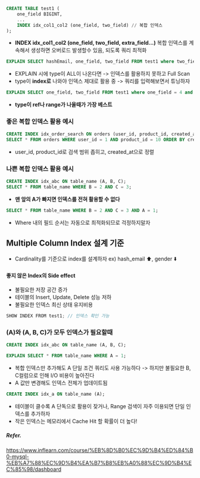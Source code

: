 ```sql
CREATE TABLE test1 (
	one_field BIGINT,
	...
	INDEX idx_col1_col2 (one_field, two_field) // 복합 인덱스
);
```
- **INDEX idx_col1_col2 (one_field, two_field, extra_field...)**
복합 인덱스를 계속해서 생성하면 오버로드 발생할수 있음, 되도록 쿼리 최적화

```sql
EXPLAIN SELECT hashEmail, one_field, two_field FROM test1 where two_field = 3;
```
- EXPLAIN 시에 type이 ALL이 나온다면 -> 인덱스를 활용하지 못하고 Full Scan
- type이 **index로** 나와야 인덱스 제대로 활용 중 -> 쿼리를 입력해보면서 튜닝하자

```sql
EXPLAIN SELECT one_field, two_field FROM test1 where one_field = 4 and two_field = 3;
```
- **type이 ref나 range가 나올때가 가장 베스트**
### 좋은 복합 인덱스 활용 예시
```sql
CREATE INDEX idx_order_search ON orders (user_id, product_id, created_at);`
SELECT * FROM orders WHERE user_id = 1 AND product_id = 10 ORDER BY created_at DESC;
```
- user_id, product_id로 검색 범위 좁히고, created_at으로 정렬
### 나쁜 복합 인덱스 활용 예시
```sql
CREATE INDEX idx_abc ON table_name (A, B, C);
SELECT * FROM table_name WHERE B = 2 AND C = 3;
```
- **맨 앞의 A가 빠지면 인덱스를 전혀 활용할 수 없다**
```sql
SELECT * FROM table_name WHERE B = 2 AND C = 3 AND A = 1;
```
- Where 내의 필드 순서는 자동으로 최적화되므로 걱정하지말자
## Multiple Column Index 설계 기준
- Cardinality를 기준으로 index를 설계하자
ex) hash_email ⬆️, gender ⬇️

#### 좋지 않은 Index의 Side effect
- 불필요한 저장 공간 증가
- 테이블의 Insert, Update, Delete 성능 저하
- 불필요한 인덱스 최신 상태 유지비용
```java
SHOW INDEX FROM test1; // 인덱스 확인 가능
```

### (A)와 (A, B, C)가 모두 인덱스가 필요할때
```sql
CREATE INDEX idx_abc ON table_name (A, B, C);

EXPLAIN SELECT * FROM table_name WHERE A = 1;
```
- 복합 인덱스만 추가해도 A 단일 조건 쿼리도 사용 가능하다
-> 하지만 불필요한 B, C컬럼으로 인해 I/O 비용이 높아진다
- A 값만 변경해도 인덱스 전체가 업데이트됨

```sql
CREATE INDEX idx_a ON table_name (A);
```
- 테이블이 클수록 A 단독으로 활용이 잦거나, Range 검색이 자주 이용되면 단일 인덱스를 추가하자
- 작은 인덱스는 메모리에서 Cache Hit 할 확률이 더 높다!

##### Refer.
https://www.inflearn.com/course/%EB%8D%B0%EC%9D%B4%ED%84%B0-mysql-%EB%A7%88%EC%9D%B4%EA%B7%B8%EB%A0%88%EC%9D%B4%EC%85%98/dashboard